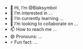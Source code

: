 - 👋 Hi, I’m @Blaksymbol
- 👀 I’m interested in ...
- 🌱 I’m currently learning ...
- 💞️ I’m looking to collaborate on ...
- 📫 How to reach me ...
- 😄 Pronouns: ...
- ⚡ Fun fact: ...

<!---
Blaksymbol/Blaksymbol is a ✨ special ✨ repository because its `README.md` (this file) appears on your GitHub profile.
You can click the Preview link to take a look at your changes.
--->
